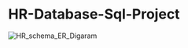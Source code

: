 # HR-Database-Sql-Project

![HR_schema_ER_Digaram](https://github.com/Bhavani876/HR-Database-Sql-Project/assets/122962752/4aaaf4c8-164b-44a1-8794-97e6e1258fa8)
